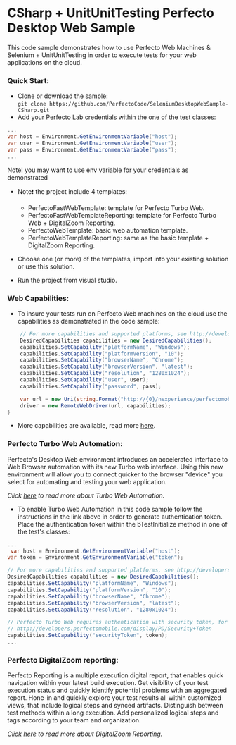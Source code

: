 # CSharp + UnitUnitTesting Perfecto Desktop Web Sample

This code sample demonstrates how to use Perfecto Web Machines & Selenium + UnitUnitTesting in order to execute tests 
for your web applications on the cloud. 

### Quick Start: 
- Clone or download the sample:<br/> `git clone https://github.com/PerfectoCode/SeleniumDesktopWebSample-CSharp.git`
- Add your Perfecto Lab credentials within the one of the test classes:
```C#
...
var host = Environment.GetEnvironmentVariable("host");
var user = Environment.GetEnvironmentVariable("user");
var pass = Environment.GetEnvironmentVariable("pass");
... 
```
Note! you may want to use env variable for your credentials as demonstrated

- Note:exclamation: the project include 4 templates: 
    - PerfectoFastWebTemplate: template for Perfecto Turbo Web.
    - PerfectoFastWebTemplateReporting: template for Perfecto Turbo Web + DigitalZoom Reporting.
    - PerfectoWebTemplate: basic web automation template.
    - PerfectoWebTemplateReporting: same as the basic template + DigitalZoom Reporting.

- Choose one (or more) of the templates, import into your existing solution or use this solution.

- Run the project from visual studio.

### Web Capabilities: 
- To insure your tests run on Perfecto Web machines on the cloud use the capabilities as demonstrated in the code sample: <br/>
```C#
    // For more capabilities and supported platforms, see http://developers.perfectomobile.com/display/PD/Supported+Platforms
    DesiredCapabilities capabilities = new DesiredCapabilities();
    capabilities.SetCapability("platformName", "Windows");
    capabilities.SetCapability("platformVersion", "10");
    capabilities.SetCapability("browserName", "Chrome");
    capabilities.SetCapability("browserVersion", "latest");
    capabilities.SetCapability("resolution", "1280x1024");
    capabilities.SetCapability("user", user);
    capabilities.SetCapability("password", pass);

    var url = new Uri(string.Format("http://{0}/nexperience/perfectomobile/wd/hub", host));
    driver = new RemoteWebDriver(url, capabilities);
}
```

- More capabilities are available, read more [here](http://developers.perfectomobile.com/display/PD/Supported+Platforms).

### Perfecto Turbo Web Automation:

Perfecto's Desktop Web environment introduces an accelerated interface to Web Browser automation with its new Turbo web interface. Using this new environment will allow you to connect quicker to the browser "device" you select for automating and testing your web application.

*Click [here](http://developers.perfectomobile.com/display/PD/Turbo+Web+Automation) to read more about Turbo Web Automation.*

- To enable Turbo Web Automation in this code sample follow the instructions in the link above in order to generate authentication token.
Place the authentication token within the bTestInitialize method in one of the test's classes:
```C#
... 
 var host = Environment.GetEnvironmentVariable("host");
var token = Environment.GetEnvironmentVariable("token");

// For more capabilities and supported platforms, see http://developers.perfectomobile.com/display/PD/Supported+Platforms
DesiredCapabilities capabilities = new DesiredCapabilities();
capabilities.SetCapability("platformName", "Windows");
capabilities.SetCapability("platformVersion", "10");
capabilities.SetCapability("browserName", "Chrome");
capabilities.SetCapability("browserVersion", "latest");
capabilities.SetCapability("resolution", "1280x1024");

// Perfecto Turbo Web requires authentication with security token, for more information see:
// http://developers.perfectomobile.com/display/PD/Security+Token
capabilities.SetCapability("securityToken", token);
...
```

### Perfecto DigitalZoom reporting:

Perfecto Reporting is a multiple execution digital report, that enables quick navigation within your latest build execution. Get visibility of your test execution status and quickly identify potential problems with an aggregated report.
Hone-in and quickly explore your test results all within customized views, that include logical steps and synced artifacts. Distinguish between test methods within a long execution. Add personalized logical steps and tags according to your team and organization.

*Click [here](http://developers.perfectomobile.com/display/PD/Reporting) to read more about DigitalZoom Reporting.*
